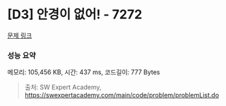# [D3] 안경이 없어! - 7272 

[문제 링크](https://swexpertacademy.com/main/code/problem/problemDetail.do?contestProbId=AWl0ZQ8qn7UDFAXz) 

### 성능 요약

메모리: 105,456 KB, 시간: 437 ms, 코드길이: 777 Bytes



> 출처: SW Expert Academy, https://swexpertacademy.com/main/code/problem/problemList.do